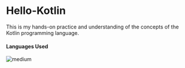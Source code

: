 # Hello-Kotlin
This is my hands-on practice and understanding of the concepts of the Kotlin programming language.

<h4>Languages Used</h4>
<img alt="medium" src="https://img.shields.io/badge/Kotlin-0095D5?&style=for-the-badge&logo=kotlin&logoColor=white">

